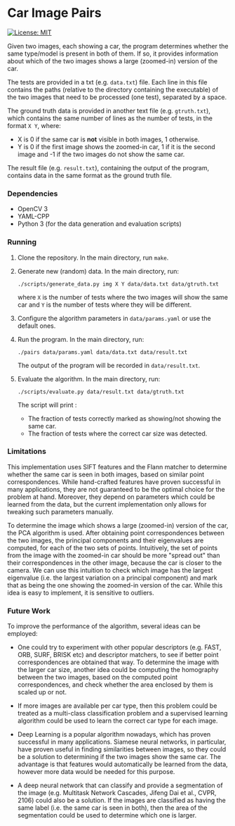 # Car Image Pairs

[![License: MIT](https://img.shields.io/badge/License-MIT-yellow.svg)](https://opensource.org/licenses/MIT)

Given two images, each showing a car, the program determines whether the same type/model is present in both of them. If so, it provides information about which of the two images shows a large (zoomed-in) version of the car.

The tests are provided in a txt (e.g. `data.txt`) file. Each line in this file contains the paths (relative to the directory containing the executable) of the two images that need to be processed (one test), separated by a space.

The ground truth data is provided in another text file (e.g. `gtruth.txt`), which contains the same number of lines as the number of tests, in the format `X Y`, where:

- X is 0 if the same car is **not** visible in both images, 1 otherwise.
- Y is 0 if the first image shows the zoomed-in car, 1 if it is the second image and -1 if the two images do not show the same car.

The result file (e.g. `result.txt`), containing the output of the program, contains data in the same format as the ground truth file.

### Dependencies

- OpenCV 3
- YAML-CPP
- Python 3 (for the data generation and evaluation scripts)

### Running

1. Clone the repository. In the main directory, run `make`.
2. Generate new (random) data. In the main directory, run:

   `./scripts/generate_data.py img X Y data/data.txt data/gtruth.txt`

   where `X` is the number of tests where the two images will show the same car and `Y` is the number of tests where they will be different.

3. Configure the algorithm parameters in `data/params.yaml` or use the default ones.
4. Run the program. In the main directory, run:

   `./pairs data/params.yaml data/data.txt data/result.txt`

   The output of the program will be recorded in `data/result.txt`.

5. Evaluate the algorithm. In the main directory, run:

   `./scripts/evaluate.py data/result.txt data/gtruth.txt`

   The script will print :

   - The fraction of tests correctly marked as showing/not showing the same car.
   - The fraction of tests where the correct car size was detected.

### Limitations

This implementation uses SIFT features and the Flann matcher to determine whether the same car is seen in both images, based on similar point correspondences. While hand-crafted features have proven successful in many applications, they are not guaranteed to be the optimal choice for the problem at hand. Moreover, they depend on parameters which could be learned from the data, but the current implementation only allows for tweaking such parameters manually.

To determine the image which shows a large (zoomed-in) version of the car, the PCA algorithm is used. After obtaining point correspondences between the two images, the principal components and their eigenvalues are computed, for each of the two sets of points. Intuitively, the set of points from the image with the zoomed-in car should be more "spread out" than their correspondences in the other image, because the car is closer to the camera. We can use this intuition to check which image has the largest eigenvalue (i.e. the largest variation on a principal component) and mark that as being the one showing the zoomed-in version of the car. While this idea is easy to implement, it is sensitive to outliers.

### Future Work

To improve the performance of the algorithm, several ideas can be employed:

- One could try to experiment with other popular descriptors (e.g. FAST, ORB, SURF, BRISK etc) and descriptor matchers, to see if better point correspondences are obtained that way. To determine the image with the larger car size, another idea could be computing the homography between the two images, based on the computed point correspondences, and check whether the area enclosed by them is scaled up or not.

- If more images are available per car type, then this problem could be treated as a multi-class classification problem and a supervised learning algorithm could be used to learn the correct car type for each image.

- Deep Learning is a popular algorithm nowadays, which has proven successful in many applications. Siamese neural networks, in particular, have proven useful in finding similarities between images, so they could be a solution to determining if the two images show the same car. The advantage is that features would automatically be learned from the data, however more data would be needed for this purpose.

- A deep neural network that can classify and provide a segmentation of the image (e.g. Multitask Network Cascades, Jifeng Dai et al., CVPR, 2106) could also be a solution. If the images are classified as having the same label (i.e. the same car is seen in both), then the area of the segmentation could be used to determine which one is larger.
